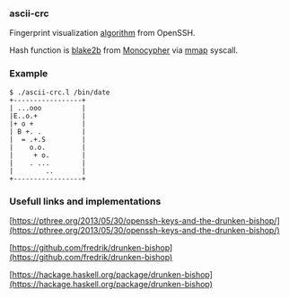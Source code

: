 ### ascii-crc

Fingerprint visualization [algorithm](http://dirk-loss.de/sshvis/drunken_bishop.pdf)
from OpenSSH.

Hash function is [blake2b](https://monocypher.org/manual/hash) from
[Monocypher](https://github.com/LoupVaillant/Monocypher) via
[mmap](https://man7.org/linux/man-pages/man2/mmap.2.html) syscall.

### Example
```
$ ./ascii-crc.l /bin/date
+-----------------+
| ...ooo          |
|E..o.+           |
|+ o +            |
| B +. .          |
|  = .+.S         |
|    o.o.         |
|     + o.        |
|    . ...        |
|        ..       |
+-----------------+
```

### Usefull links and implementations
[https://pthree.org/2013/05/30/openssh-keys-and-the-drunken-bishop/](https://pthree.org/2013/05/30/openssh-keys-and-the-drunken-bishop/)

[https://github.com/fredrik/drunken-bishop](https://github.com/fredrik/drunken-bishop)

[https://hackage.haskell.org/package/drunken-bishop](https://hackage.haskell.org/package/drunken-bishop)
